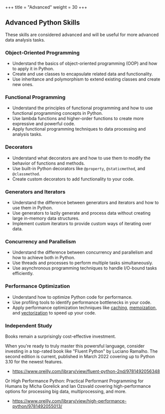 +++
title = "Advanced"
weight = 30
+++

## Advanced Python Skills

These skills are considered advanced and will be useful for more advanced data analysis tasks.

### Object-Oriented Programming

- Understand the basics of object-oriented programming (OOP) and how to apply it in Python.
- Create and use classes to encapsulate related data and functionality.
- Use inheritance and polymorphism to extend existing classes and create new ones.

### Functional Programming

- Understand the principles of functional programming and how to use functional programming concepts in Python.
- Use lambda functions and higher-order functions to create more expressive and powerful code.
- Apply functional programming techniques to data processing and analysis tasks.

### Decorators

- Understand what decorators are and how to use them to modify the behavior of functions and methods.
- Use built-in Python decorators like `@property`, `@staticmethod`, and `@classmethod`.
- Create custom decorators to add functionality to your code.

### Generators and Iterators

- Understand the difference between generators and iterators and how to use them in Python.
- Use generators to lazily generate and process data without creating large in-memory data structures.
- Implement custom iterators to provide custom ways of iterating over data.

### Concurrency and Parallelism

- Understand the difference between concurrency and parallelism and how to achieve both in Python.
- Use threads and processes to perform multiple tasks simultaneously.
- Use asynchronous programming techniques to handle I/O-bound tasks efficiently.

### Performance Optimization

- Understand how to optimize Python code for performance.
- Use profiling tools to identify performance bottlenecks in your code.
- Apply performance optimization techniques like 
[caching](https://towardsdatascience.com/how-to-speed-up-your-python-code-with-caching-c1ea979d0276), 
[memoization](https://python.plainenglish.io/boosting-python-code-performance-with-memoization-d98efd735902), and 
[vectorization](https://pythonspeed.com/articles/vectorization-python/) to speed up your code.

### Independent Study

Books remain a surprisingly cost-effective investment. 

When you're ready to truly master this powersful language, 
consider investing in a top-rated book like "Fluent Python" by Luciano Ramalho. 
The second edition is current, 
published in March 2022 covering up to Python 3.10 for the newest features. 

- https://www.oreilly.com/library/view/fluent-python-2nd/9781492056348

Or High Performance Python: Practical Performant Programming for Humans by Micha Gorelick and Ian Ozsvald covering high-performance options for processing big data, multiprocessing, and more. 

- https://www.oreilly.com/library/view/high-performance-python/9781492055013/
